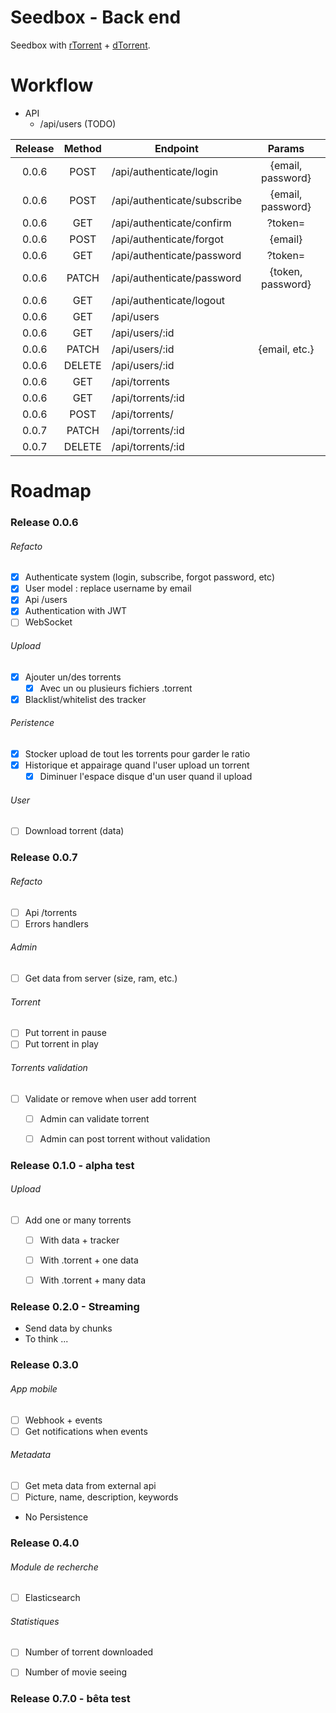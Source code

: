 # Seedbox - Back end

Seedbox with [rTorrent](https://github.com/MaximeMaillet/rtorrent-daemon) + [dTorrent](https://github.com/MaximeMaillet/dtorrent).


# Workflow

* API
  * /api/users (TODO)

| Release | Method | Endpoint                    | Params        |
|:-------:|:------:| --------------------------- |:-------------:|
| 0.0.6   | POST   | /api/authenticate/login     | {email, password} |
| 0.0.6   | POST   | /api/authenticate/subscribe | {email, password} |
| 0.0.6   | GET    | /api/authenticate/confirm   | ?token= |
| 0.0.6   | POST   | /api/authenticate/forgot    | {email} |
| 0.0.6   | GET    | /api/authenticate/password  | ?token= |
| 0.0.6   | PATCH  | /api/authenticate/password  | {token, password} |
| 0.0.6   | GET    | /api/authenticate/logout    | |
| 0.0.6   | GET    | /api/users                  | |
| 0.0.6   | GET    | /api/users/:id              | |
| 0.0.6   | PATCH  | /api/users/:id              | {email, etc.} |
| 0.0.6   | DELETE | /api/users/:id              | |
| 0.0.6   | GET    | /api/torrents               | |
| 0.0.6   | GET    | /api/torrents/:id           | |
| 0.0.6   | POST   | /api/torrents/              | |
| 0.0.7   | PATCH  | /api/torrents/:id           | |
| 0.0.7   | DELETE | /api/torrents/:id           | |

# Roadmap

### Release 0.0.6

###### Refacto

* [x] Authenticate system (login, subscribe, forgot password, etc)
* [x] User model : replace username by email
* [x] Api /users
* [x] Authentication with JWT
* [ ] WebSocket

###### Upload

* [x] Ajouter un/des torrents
  * [x] Avec un ou plusieurs fichiers .torrent

* [x] Blacklist/whitelist des tracker

###### Peristence

* [x] Stocker upload de tout les torrents pour garder le ratio
* [x] Historique et appairage quand l'user upload un torrent
  * [x] Diminuer l'espace disque d'un user quand il upload

###### User
* [ ] Download torrent (data)


### Release 0.0.7

###### Refacto
* [ ] Api /torrents
* [ ] Errors handlers

###### Admin
* [ ] Get data from server (size, ram, etc.)

###### Torrent
* [ ] Put torrent in pause
* [ ] Put torrent in play

###### Torrents validation
* [ ] Validate or remove when user add torrent
  * [ ] Admin can validate torrent
  * [ ] Admin can post torrent without validation


### Release 0.1.0 - alpha test

###### Upload
* [ ] Add one or many torrents
  * [ ] With data + tracker
  * [ ] With .torrent + one data
  * [ ] With .torrent + many data


### Release 0.2.0 - Streaming
* Send data by chunks
* To think ...


### Release 0.3.0

###### App mobile
* [ ] Webhook + events
* [ ] Get notifications when events

###### Metadata
* [ ] Get meta data from external api
* [ ] Picture, name, description, keywords
* No Persistence


### Release 0.4.0

###### Module de recherche

* [ ] Elasticsearch 


###### Statistiques

* [ ] Number of torrent downloaded
* [ ] Number of movie seeing


### Release 0.7.0 - bêta test